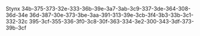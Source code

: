Stynx
34b-375-373-32e-333-36b-39e-3a7-3ab-3c9-337-3de-364-308-36d-34e
36d-387-30e-373-3be-3aa-391-313-39e-3cb-3f4-3b3-33b-3c1-332-32c
395-3cf-355-336-3f0-3c8-30f-363-334-3e2-300-343-3df-373-39b-3cf
